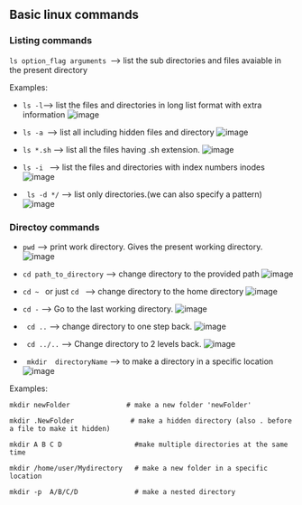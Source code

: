 ## Basic linux commands

### Listing commands
```ls option_flag arguments ```--> list the sub directories and files avaiable in the present directory

Examples:

- ``` ls -l ```--> list the files and directories in long list format with extra information
 ![image](https://github.com/amrit7198/90DaysOfDevOps/assets/36197073/849b4f34-9536-40ef-a1e6-9e034cd95f37)

- ```ls -a ```--> list all including hidden files and directory
  ![image](https://github.com/amrit7198/90DaysOfDevOps/assets/36197073/7417a377-2998-4b18-a60d-b2f0b94e18c4)

- ```ls *.sh``` --> list all the files having .sh extension.
![image](https://github.com/amrit7198/90DaysOfDevOps/assets/36197073/11671867-065a-4aae-8ba2-c041c6fe3c43)

- ```ls -i ``` --> list the files and directories with index numbers inodes
  ![image](https://github.com/amrit7198/90DaysOfDevOps/assets/36197073/75cdfb29-941a-4f24-9ac7-625624059110)

- ``` ls -d */``` --> list only directories.(we can also specify a pattern)
  ![image](https://github.com/amrit7198/90DaysOfDevOps/assets/36197073/bea2c030-2583-47da-a4d4-742ac180b16c)


### Directoy commands
- ```pwd``` --> print work directory. Gives the present working directory.
  ![image](https://github.com/amrit7198/90DaysOfDevOps/assets/36197073/ef8737a8-5c0f-471d-bb5d-56990c46b8f9)


- ```cd path_to_directory``` --> change directory to the provided path
![image](https://github.com/amrit7198/90DaysOfDevOps/assets/36197073/2e44d40d-5c76-4fb0-81f9-2b6feb89b8aa)

- ```cd ~ ``` or just  ```cd ``` --> change directory to the home directory
![image](https://github.com/amrit7198/90DaysOfDevOps/assets/36197073/e2b26aa4-8323-4a50-a206-31e9b21e8144)

- ``` cd - ``` --> Go to the last working directory.
![image](https://github.com/amrit7198/90DaysOfDevOps/assets/36197073/6da3222c-3894-45c4-afa0-75bc961e1d5e)

- ``` cd ..``` --> change directory to one step back.
![image](https://github.com/amrit7198/90DaysOfDevOps/assets/36197073/bf0473b2-4fb3-4b08-bf94-d6a0c633d926)

- ``` cd ../..``` --> Change directory to 2 levels back.
![image](https://github.com/amrit7198/90DaysOfDevOps/assets/36197073/c8a84899-6494-4597-9e9b-f7d7a8a4c770)

- ``` mkdir  directoryName``` --> to make a directory in a specific location
![image](https://github.com/amrit7198/90DaysOfDevOps/assets/36197073/38df20f6-5627-4d91-9823-6a41e5c2d5b5)

Examples:
```
mkdir newFolder              # make a new folder 'newFolder'

mkdir .NewFolder              # make a hidden directory (also . before a file to make it hidden)

mkdir A B C D                  #make multiple directories at the same time

mkdir /home/user/Mydirectory   # make a new folder in a specific location

mkdir -p  A/B/C/D              # make a nested directory
```

